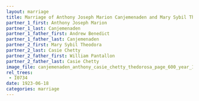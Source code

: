 ```yaml
---
layout: marriage
title: Marriage of Anthony Joseph Marion Canjemenaden and Mary Sybil Theodora Casie Chetty
partner_1_first: Anthony Joseph Marion
partner_1_last: Canjemenaden
partner_1_father_first: Andrew Benedict
partner_1_father_last: Canjemenaden
partner_2_first: Mary Sybil Theodora
partner_2_last: Casie Chetty
partner_2_father_first: William Pantallon
partner_2_father_last: Casie Chetty
image_file: canjemenaden_anthony_casie_chetty_thedorosa_page_600_year_1922
rel_trees:
 - I0734
date: 1923-06-18
categories: marriage
---
```


